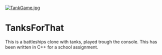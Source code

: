 [![TankGame.jpg](https://s8.postimg.org/xu2oqg92d/Tank_Game.jpg)](https://postimg.org/image/kd5q7kyqp/)

# TanksForThat
This is a battleships clone with tanks, played trough the console. This has been written in C++ for a school assignment.


